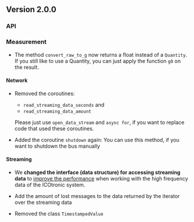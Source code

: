 ## Version 2.0.0

### API

### Measurement

- The method `convert_raw_to_g` now returns a float instead of a `Quantity`. If you still like to use a Quantity, you can just apply the function `g0` on the result.

#### Network

- Removed the coroutines:

  - `read_streaming_data_seconds` and
  - `read_streaming_data_amount`

  Please just use `open_data_stream` and `async for`, if you want to replace code that used these coroutines.

- Added the coroutine `shutdown` again: You can use this method, if you want to shutdown the bus manually

#### Streaming

- We **changed the interface (data structure) for accessing streaming data** to [improve the performance](https://github.com/MyTooliT/ICOc/issues/40) when working with the high frequency data of the ICOtronic system.

- Add the amount of lost messages to the data returned by the iterator over the streaming data

- Removed the class `TimestampedValue`
